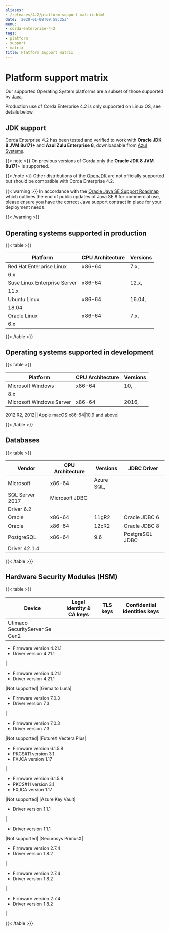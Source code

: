 ```yaml
---
aliases:
- /releases/4.2/platform-support-matrix.html
date: '2020-01-08T09:59:25Z'
menu:
- corda-enterprise-4-2
tags:
- platform
- support
- matrix
title: Platform support matrix
---
```



# Platform support matrix

Our supported Operating System platforms are a subset of those supported by [Java](http://www.oracle.com/technetwork/java/javase/certconfig-2095354.html).

Production use of Corda Enterprise 4.2 is only supported on Linux OS, see details below.


## JDK support

Corda Enterprise 4.2 has been tested and verified to work with **Oracle JDK 8 JVM 8u171+** and **Azul Zulu Enterprise 8**, downloadable from
[Azul Systems](https://www.azul.com/downloads/azure-only/zulu/).

{{< note >}}
On previous versions of Corda only the **Oracle JDK 8 JVM 8u171+** is supported.

{{< /note >}}
Other distributions of the [OpenJDK](https://openjdk.java.net/) are not officially supported but should be compatible with Corda Enterprise 4.2.


{{< warning >}}
In accordance with the [Oracle Java SE Support Roadmap](https://www.oracle.com/technetwork/java/java-se-support-roadmap.html)
which outlines the end of public updates of Java SE 8 for commercial use, please ensure you have the correct Java support contract in place
for your deployment needs.

{{< /warning >}}



## Operating systems supported in production


{{< table >}}

|Platform|CPU Architecture|Versions|
|-------------------------------|------------------|-----------|
|Red Hat Enterprise Linux|x86-64|7.x,
6.x|
|Suse Linux Enterprise Server|x86-64|12.x,
11.x|
|Ubuntu Linux|x86-64|16.04,
18.04|
|Oracle Linux|x86-64|7.x,
6.x|

{{< /table >}}


## Operating systems supported in development


{{< table >}}

|Platform|CPU Architecture|Versions|
|-------------------------------|------------------|-----------|
|Microsoft Windows|x86-64|10,
8.x|
|Microsoft Windows Server|x86-64|2016,
2012 R2,
2012|
|Apple macOS|x86-64|10.9 and
above|

{{< /table >}}


## Databases


{{< table >}}

|Vendor|CPU Architecture|Versions|JDBC Driver|
|-------------------------------|------------------|------------------|--------------------|
|Microsoft|x86-64|Azure SQL,
SQL Server 2017|Microsoft JDBC
Driver 6.2|
|Oracle|x86-64|11gR2|Oracle JDBC 6|
|Oracle|x86-64|12cR2|Oracle JDBC 8|
|PostgreSQL|x86-64|9.6|PostgreSQL JDBC
Driver 42.1.4|

{{< /table >}}


## Hardware Security Modules (HSM)


{{< table >}}

|Device|Legal Identity & CA keys|TLS keys|Confidential Identities keys|
|-------------------------------|----------------------------|----------------------------|---------------------------------------|
|Utimaco SecurityServer Se Gen2|
* Firmware version 4.21.1
* Driver version 4.21.1

|
* Firmware version 4.21.1
* Driver version 4.21.1

|Not supported|
|Gemalto Luna|
* Firmware version 7.0.3
* Driver version 7.3

|
* Firmware version 7.0.3
* Driver version 7.3

|Not supported|
|FutureX Vectera Plus|
* Firmware version 6.1.5.8
* PKCS#11 version 3.1
* FXJCA version 1.17

|
* Firmware version 6.1.5.8
* PKCS#11 version 3.1
* FXJCA version 1.17

|Not supported|
|Azure Key Vault|
* Driver version 1.1.1

|
* Driver version 1.1.1

|Not supported|
|Securosys PrimusX|
* Firmware version 2.7.4
* Driver version 1.8.2

|
* Firmware version 2.7.4
* Driver version 1.8.2

|
* Firmware version 2.7.4
* Driver version 1.8.2

|

{{< /table >}}

